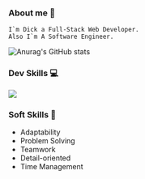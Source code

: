 ### About me 👋
    I`m Dick a Full-Stack Web Developer.
    Also I`m A Software Engineer.

![Anurag's GitHub stats](https://github-readme-stats.vercel.app/api?username=Dick-Solis&show_icons=true&theme=radical)

### Dev Skills 💻
<p >
  <a href="https://skillicons.dev">
    <img src="https://skillicons.dev/icons?i=rails,ruby,html,css,react,js,figma,postgres" />
  </a>
</p>

### Soft Skills 👥
<ul >
  <li>Adaptability</li>
  <li>Problem Solving</li>
  <li>Teamwork</li>
  <li>Detail-oriented</li>
  <li>Time Management</li>
</ul>


